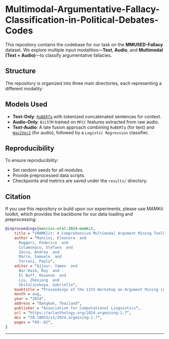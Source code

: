# Multimodal-Argumentative-Fallacy-Classification-in-Political-Debates-Codes



This repository contains the codebase for our task on the **MMUSED-Fallacy** dataset. We explore multiple input modalities—**Text**, **Audio**, and **Multimodal (Text + Audio)**—to classify argumentative fallacies.

## Structure
The repository is organized into three main directories, each representing a different modality:


## Models Used

- **Text-Only**: [`RoBERTa`](https://huggingface.co/roberta-base) with tokenized concatenated sentences for context.
- **Audio-Only**: `BiLSTM` trained on `MFCC` features extracted from raw audio.
- **Text-Audio**: A late fusion approach combining `RoBERTa` (for text) and [`Wav2Vec2`](https://huggingface.co/facebook/wav2vec2-base-960h) (for audio), followed by a `Logistic Regression` classifier.

## Reproducibility

To ensure reproducibility:

- Set random seeds for all modules.
- Provide preprocessed data scripts.
- Checkpoints and metrics are saved under the `results/` directory.

## Citation

If you use this repository or build upon our experiments, please use MAMKit toolkit, which provides the backbone for our data loading and preprocessing:

```bibtex
@inproceedings{mancini-etal-2024-mamkit,
    title = "{MAMK}it: A Comprehensive Multimodal Argument Mining Toolkit",
    author = "Mancini, Eleonora  and
      Ruggeri, Federico  and
      Colamonaco, Stefano  and
      Zecca, Andrea  and
      Marro, Samuele  and
      Torroni, Paolo",
    editor = "Ajjour, Yamen  and
      Bar-Haim, Roy  and
      El Baff, Roxanne  and
      Liu, Zhexiong  and
      Skitalinskaya, Gabriella",
    booktitle = "Proceedings of the 11th Workshop on Argument Mining (ArgMining 2024)",
    month = aug,
    year = "2024",
    address = "Bangkok, Thailand",
    publisher = "Association for Computational Linguistics",
    url = "https://aclanthology.org/2024.argmining-1.7",
    doi = "10.18653/v1/2024.argmining-1.7",
    pages = "69--82",
}
```



---

